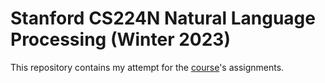 # Stanford CS224N Natural Language Processing (Winter 2023)

This repository contains my attempt for the [course](https://web.stanford.edu/class/archive/cs/cs224n/cs224n.1234/index.html)'s assignments.
